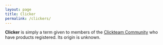 ```yaml
---
layout: page
title: Clicker
permalink: /clickers/
---
```


**Clicker** is simply a term given to members of the [Clickteam Community](/clickteam/forums) who have products registered. Its origin is unknown.
